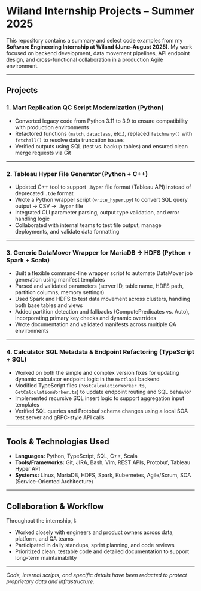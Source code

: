 # Wiland Internship Projects – Summer 2025

This repository contains a summary and select code examples from my **Software Engineering Internship at Wiland (June–August 2025)**. My work focused on backend development, data movement pipelines, API endpoint design, and cross-functional collaboration in a production Agile environment.

---

## Projects

### 1. Mart Replication QC Script Modernization (Python)
- Converted legacy code from Python 3.11 to 3.9 to ensure compatibility with production environments  
- Refactored functions (`match`, `dataclass`, etc.), replaced `fetchmany()` with `fetchall()` to resolve data truncation issues  
- Verified outputs using SQL (test vs. backup tables) and ensured clean merge requests via Git

---

### 2. Tableau Hyper File Generator (Python + C++)
- Updated C++ tool to support `.hyper` file format (Tableau API) instead of deprecated `.tde` format  
- Wrote a Python wrapper script (`write_hyper.py`) to convert SQL query output → CSV → `.hyper` file  
- Integrated CLI parameter parsing, output type validation, and error handling logic  
- Collaborated with internal teams to test file output, manage deployments, and validate data formatting

---

### 3. Generic DataMover Wrapper for MariaDB → HDFS (Python + Spark + Scala)
- Built a flexible command-line wrapper script to automate DataMover job generation using manifest templates  
- Parsed and validated parameters (server ID, table name, HDFS path, partition columns, memory settings)  
- Used Spark and HDFS to test data movement across clusters, handling both base tables and views  
- Added partition detection and fallbacks (ComputePredicates vs. Auto), incorporating primary key checks and dynamic overrides  
- Wrote documentation and validated manifests across multiple QA environments

---

### 4. Calculator SQL Metadata & Endpoint Refactoring (TypeScript + SQL)
- Worked on both the simple and complex version fixes for updating dynamic calculator endpoint logic in the `mxctlapi` backend  
- Modified TypeScript files (`PostCalculationWorker.ts`, `GetCalculationWorker.ts`) to update endpoint routing and SQL behavior  
- Implemented recursive SQL insert logic to support aggregation input templates  
- Verified SQL queries and Protobuf schema changes using a local SOA test server and gRPC-style API calls

---

## Tools & Technologies Used
- **Languages:** Python, TypeScript, SQL, C++, Scala  
- **Tools/Frameworks:** Git, JIRA, Bash, Vim, REST APIs, Protobuf, Tableau Hyper API  
- **Systems:** Linux, MariaDB, HDFS, Spark, Kubernetes, Agile/Scrum, SOA (Service-Oriented Architecture)

---

## Collaboration & Workflow
Throughout the internship, I:
- Worked closely with engineers and product owners across data, platform, and QA teams  
- Participated in daily standups, sprint planning, and code reviews  
- Prioritized clean, testable code and detailed documentation to support long-term maintainability  

---

_Code, internal scripts, and specific details have been redacted to protect proprietary data and infrastructure._
